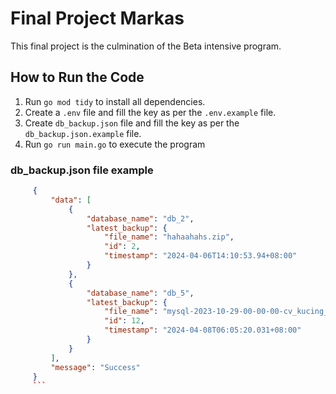 # Final Project Markas

This final project is the culmination of the Beta intensive program.

## How to Run the Code

1. Run `go mod tidy` to install all dependencies.
2. Create a `.env` file and fill the key as per the `.env.example` file.
3. Create `db_backup.json` file and fill the key as per the `db_backup.json.example` file.
4. Run `go run main.go` to execute the program


### db_backup.json file example

```json
     {
         "data": [
             {
                 "database_name": "db_2",
                 "latest_backup": {
                     "file_name": "hahaahahs.zip",
                     "id": 2,
                     "timestamp": "2024-04-06T14:10:53.94+08:00"
                 }
             },
             {
                 "database_name": "db_5",
                 "latest_backup": {
                     "file_name": "mysql-2023-10-29-00-00-00-cv_kucing_oren-8634bf3f-23b5-45a7-8b78-fe9b1a3bcf66.sql.zip",
                     "id": 12,
                     "timestamp": "2024-04-08T06:05:20.031+08:00"
                 }
             }
         ],
         "message": "Success"
     }
     ```